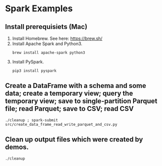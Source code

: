 # Spark Examples

## Install prerequisiets (Mac)

1. Install Homebrew.  See here: https://brew.sh/
2. Install Apache Spark and Python3.
   ```console
   brew install apache-spark python3
   ```
3. Install PySpark.
   ```console
   pip3 install pyspark
   ```

## Create a DataFrame with a schema and some data; create a temporary view; query the temporary view; save to single-partition Parquet file; read Parquet; save to CSV; read CSV
```console
./cleanup ; spark-submit src/create_data_frame_read_write_parquet_and_csv.py
```




## Clean up output files which were created by demos.
```console
./cleanup
```
